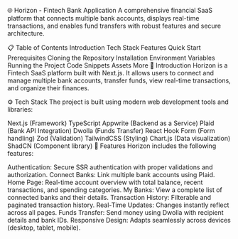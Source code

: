 
🌐 Horizon - Fintech Bank Application
A comprehensive financial SaaS platform that connects multiple bank accounts, displays real-time transactions, and enables fund transfers with robust features and secure architecture.

📋 Table of Contents
Introduction
Tech Stack
Features
Quick Start
Prerequisites
Cloning the Repository
Installation
Environment Variables
Running the Project
Code Snippets
Assets
More
🤖 Introduction
Horizon is a Fintech SaaS platform built with Next.js. It allows users to connect and manage multiple bank accounts, transfer funds, view real-time transactions, and organize their finances.

⚙️ Tech Stack
The project is built using modern web development tools and libraries:

Next.js (Framework)
TypeScript
Appwrite (Backend as a Service)
Plaid (Bank API Integration)
Dwolla (Funds Transfer)
React Hook Form (Form handling)
Zod (Validation)
TailwindCSS (Styling)
Chart.js (Data visualization)
ShadCN (Component library)
🔋 Features
Horizon includes the following features:

Authentication: Secure SSR authentication with proper validations and authorization.
Connect Banks: Link multiple bank accounts using Plaid.
Home Page: Real-time account overview with total balance, recent transactions, and spending categories.
My Banks: View a complete list of connected banks and their details.
Transaction History: Filterable and paginated transaction history.
Real-Time Updates: Changes instantly reflect across all pages.
Funds Transfer: Send money using Dwolla with recipient details and bank IDs.
Responsive Design: Adapts seamlessly across devices (desktop, tablet, mobile).
